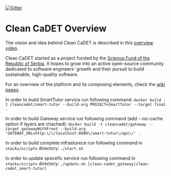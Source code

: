 [![Gitter](https://badges.gitter.im/Clean-CaDET/community.svg)](https://gitter.im/Clean-CaDET/community?utm_source=badge&utm_medium=badge&utm_campaign=pr-badge)

# Clean CaDET Overview
The vision and idea behind Clean CaDET is described in this [overview video](https://www.youtube.com/watch?v=fBENFfjC49A).

Clean CaDET started as a project funded by the [Science Fund of the Republic of Serbia](http://fondzanauku.gov.rs/?lang=en). It hopes to grow into an active open-source community dedicated to software engineers' growth and their pursuit to build sustainable, high-quality software.

For an overview of the platform and its composing elements, check the [wiki pages](https://github.com/Clean-CaDET/platform/wiki).

In order to build SmartTutor service run following command:
`docker build -t cleancadet/smart-tutor --build-arg PROJECT=SmartTutor --target final .`

In order to build Gateway service run following command (add --no-cache option if layers are chached):
`docker build -t cleancadet/gateway --target gatewayWithFront --build-arg 'GATEWAY_URL=http:\/\/localhost:8080\/smart-tutor\/api\/' .`

In order to build complete infrasturece run following command in `stacks/scripts` directory:
`./start.sh`

In order to update specefic service run following command in `stacks/scripts` directory:
`./update.sh [clean-cadet_gateway|clean-cadet_smart-tutor]`